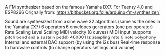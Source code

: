 A FM synthesizer based on the famous Yamaha DX7.
For Teensy 4.0 and ESP8266
Orignally from:
https://bitbucket.org/folle/arduino-fm-synthesizer/

Sound are synthesized from a sine wave
32 algorithms (same as the ones in the Yamaha DX7)
6 operators
6 envelopes generators (one per operator)
Rate Scaling
Level Scaling
MIDI velocity (8 curves)
MIDI input (supports pitch bend and a sustain pedal)
48000 Hz sampling rate
6 note polyphony
Internal and external DAC support (by using the i2s bus)
Real-time response to hardware controls (to change operators settings and volume)
